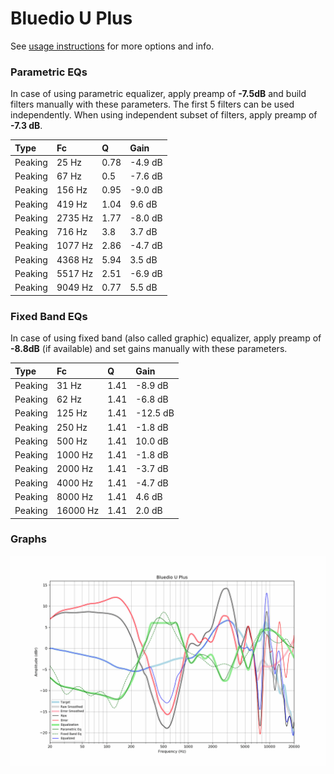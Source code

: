 # Bluedio U Plus
See [usage instructions](https://github.com/jaakkopasanen/AutoEq#usage) for more options and info.

### Parametric EQs
In case of using parametric equalizer, apply preamp of **-7.5dB** and build filters manually
with these parameters. The first 5 filters can be used independently.
When using independent subset of filters, apply preamp of **-7.3 dB**.

| Type    | Fc      |    Q | Gain    |
|:--------|:--------|:-----|:--------|
| Peaking | 25 Hz   | 0.78 | -4.9 dB |
| Peaking | 67 Hz   | 0.5  | -7.6 dB |
| Peaking | 156 Hz  | 0.95 | -9.0 dB |
| Peaking | 419 Hz  | 1.04 | 9.6 dB  |
| Peaking | 2735 Hz | 1.77 | -8.0 dB |
| Peaking | 716 Hz  | 3.8  | 3.7 dB  |
| Peaking | 1077 Hz | 2.86 | -4.7 dB |
| Peaking | 4368 Hz | 5.94 | 3.5 dB  |
| Peaking | 5517 Hz | 2.51 | -6.9 dB |
| Peaking | 9049 Hz | 0.77 | 5.5 dB  |

### Fixed Band EQs
In case of using fixed band (also called graphic) equalizer, apply preamp of **-8.8dB**
(if available) and set gains manually with these parameters.

| Type    | Fc       |    Q | Gain     |
|:--------|:---------|:-----|:---------|
| Peaking | 31 Hz    | 1.41 | -8.9 dB  |
| Peaking | 62 Hz    | 1.41 | -6.8 dB  |
| Peaking | 125 Hz   | 1.41 | -12.5 dB |
| Peaking | 250 Hz   | 1.41 | -1.8 dB  |
| Peaking | 500 Hz   | 1.41 | 10.0 dB  |
| Peaking | 1000 Hz  | 1.41 | -1.8 dB  |
| Peaking | 2000 Hz  | 1.41 | -3.7 dB  |
| Peaking | 4000 Hz  | 1.41 | -4.7 dB  |
| Peaking | 8000 Hz  | 1.41 | 4.6 dB   |
| Peaking | 16000 Hz | 1.41 | 2.0 dB   |

### Graphs
![](./Bluedio%20U%20Plus.png)